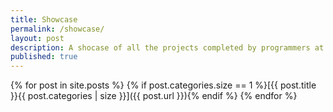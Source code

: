 ```yaml
---
title: Showcase
permalink: /showcase/
layout: post
description: A shocase of all the projects completed by programmers at WCGS.
published: true
---
```


{% for post in site.posts %}
{% if post.categories.size == 1 %}[{{ post.title }}{{ post.categories | size }}]({{ post.url }}){% endif %}
{% endfor %}
